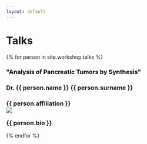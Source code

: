 ```yaml
---
layout: default
---
```


# Talks
{% for person in site.workshop.talks %}
<div class="speaker">
    <h3 class="title" style="color:black">"Analysis of Pancreatic Tumors by Synthesis"<h3>
    <h3 class="name">Dr. {{ person.name }} {{ person.surname }}<h3>
    <span class="affiliation">{{ person.affiliation }}</span>
    <div class="details" >
        <div>
            <img src="{{ person.pic }}"/>
        </div>
        <div class="bio">
            <p>{{ person.bio }}</p>
        </div>
    </div>
</div>
{% endfor %}


